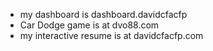 - my dashboard is dashboard.davidcfacfp
- Car Dodge game is at dvo88.com
- my interactive resume is at davidcfacfp.com